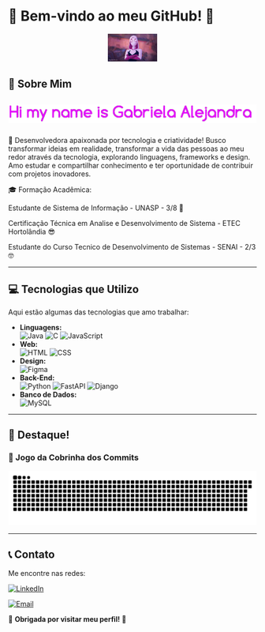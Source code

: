 # 🌸 Bem-vindo ao meu GitHub! 🌸

<div align="center">
  <!-- Imagem de boas-vindas -->
  <img src="assets/readme.gif" alt="Welcome Image" width="100vh" />
</div>

## 🚀 Sobre Mim

<div align="center">
  <!-- Animação do seu nome -->
  <h2>
    <span style="font-family: 'Courier New', monospace; font-size: 1.5em; color: #FF69B4;">
    <div align="center">
        <img src="assets/name.gif" alt="Typing Animation" />
    </div>
     
  </h2>
</div>

   🚀 Desenvolvedora apaixonada por tecnologia e criatividade! Busco transformar ideias em realidade, transformar a vida das pessoas ao meu redor através da tecnologia, explorando linguagens, frameworks e           design. Amo estudar e compartilhar conhecimento e ter oportunidade de contribuir com projetos inovadores.



  🎓 Formação Acadêmica: 

  Estudante de Sistema de Informação - UNASP - 3/8 🤩

  Certificação Técnica em Analise e Desenvolvimento de Sistema - ETEC Hortolândia 😎

  Estudante do Curso Tecnico de Desenvolvimento de Sistemas - SENAI - 2/3 🤓
 

---

## 💻 Tecnologias que Utilizo
Aqui estão algumas das tecnologias que amo trabalhar:
- **Linguagens:**  
  ![Java](https://img.shields.io/badge/-Java-%23FF9999) 
  ![C](https://img.shields.io/badge/-C-%23FF99CC) 
  ![JavaScript](https://img.shields.io/badge/-JavaScript-%23FFB6C1)
- **Web:**  
  ![HTML](https://img.shields.io/badge/-HTML-%23FFD1DC) 
  ![CSS](https://img.shields.io/badge/-CSS-%23FF69B4)
- **Design:**  
  ![Figma](https://img.shields.io/badge/-Figma-%23FF007F)
- **Back-End:**  
  ![Python](https://img.shields.io/badge/-Python-%23FFC0CB) 
  ![FastAPI](https://img.shields.io/badge/-FastAPI-%23FF66CC) 
  ![Django](https://img.shields.io/badge/-Django-%23FF99CC)
- **Banco de Dados:**  
  ![MySQL](https://img.shields.io/badge/-MySQL-%23FFB6C1)

---

## 🌟 Destaque!
### 🐍 Jogo da Cobrinha dos Commits  


<picture>
  <source media="(prefers-color-scheme: dark)" srcset="dist/github-snake-dark.svg" />
  <source media="(prefers-color-scheme: light)" srcset="dist/github-snake.svg" />
  <img alt="Snake animation" src="dist/github-snake.svg" />
</picture>

---

## 📞 Contato
Me encontre nas redes:  

[![LinkedIn](https://img.shields.io/badge/-LinkedIn-%23FFC0CB)](https://www.linkedin.com/in/gabriela-alejandra-278b39355)  

[![Email](https://img.shields.io/badge/-Email-%23FF99CC)](mailto:gabrielasantos70707@gmail.com)



🌸 **Obrigada por visitar meu perfil!** 🌸
